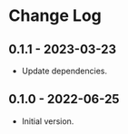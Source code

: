 # Change Log

## 0.1.1 - 2023-03-23

- Update dependencies.

## 0.1.0 - 2022-06-25

- Initial version.
